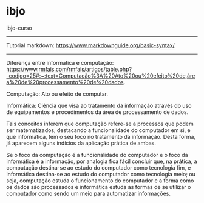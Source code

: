 # ibjo
ibjo-curso

---
Tutorial markdown: https://www.markdownguide.org/basic-syntax/

---

Diferença entre informatica e computação:
https://www.rmfais.com/rmfais/artigos/table.php?_codigo=25#:~:text=Computação%3A%20Ato%20ou%20efeito%20de,área%20de%20processamento%20de%20dados.

Computação: Ato ou efeito de computar.

Informática: Ciência que visa ao tratamento da informação através do uso de equipamentos e procedimentos da área de processamento de dados.

Tais conceitos inferem que computação refere-se a processos que podem ser matematizados, destacando a funcionalidade do computador em si, e que informática, tem o seu foco no tratamento da informação. Desta forma, já aparecem alguns indícios da aplicação prática de ambas.

Se o foco da computação é a funcionalidade do computador e o foco da informática é a informação, por analogia fica fácil concluir que, na prática, a computação destina-se ao estudo do computador como tecnologia fim, e informática destina-se ao estudo do computador como tecnologia meio; ou seja, computação estuda o funcionamento do computador e a forma como os dados são processados e informática estuda as formas de se utilizar o computador como sendo um meio para automatizar informações.